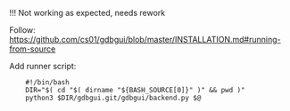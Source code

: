 !!! Not working as expected, needs rework

Follow: https://github.com/cs01/gdbgui/blob/master/INSTALLATION.md#running-from-source

Add runner script:

        #!/bin/bash
        DIR="$( cd "$( dirname "${BASH_SOURCE[0]}" )" && pwd )"
        python3 $DIR/gdbgui.git/gdbgui/backend.py $@
